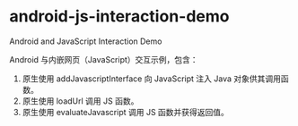 # android-js-interaction-demo

Android and JavaScript Interaction Demo

Android 与内嵌网页（JavaScript）交互示例，包含：

1. 原生使用 addJavascriptInterface 向 JavaScript 注入 Java 对象供其调用函数。
2. 原生使用 loadUrl 调用 JS 函数。
3. 原生使用 evaluateJavascript 调用 JS 函数并获得返回值。

